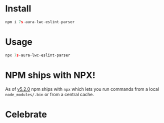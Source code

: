# Install

```javascript
npm i 7s-aura-lwc-eslint-parser
```

# Usage

```javascript
npx 7s-aura-lwc-eslint-parser
```

# NPM ships with NPX!

As of [v5.2.0](https://github.com/npm/npm/releases/tag/v5.2.0) npm ships with `npx` which lets you run commands from a local `node_modules/.bin` or from a central cache.

# Celebrate